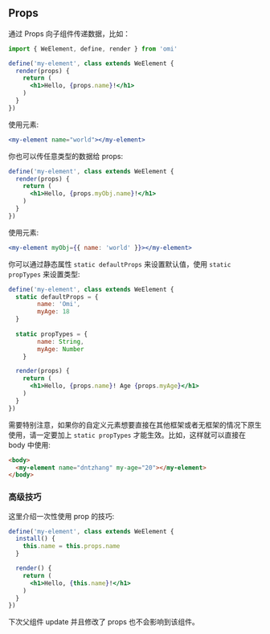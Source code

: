 
## Props

通过 Props 向子组件传递数据，比如：

```jsx
import { WeElement, define, render } from 'omi'

define('my-element', class extends WeElement {
  render(props) {
    return (
      <h1>Hello, {props.name}!</h1>
    )
  }
})
```

使用元素:

```jsx
<my-element name="world"></my-element>
```

你也可以传任意类型的数据给 props:

```jsx
define('my-element', class extends WeElement {
  render(props) {
    return (
      <h1>Hello, {props.myObj.name}!</h1>
    )
  }
})
```

使用元素:

```jsx
<my-element myObj={{ name: 'world' }}></my-element>
```

你可以通过静态属性 `static defaultProps` 来设置默认值，使用 `static propTypes` 来设置类型:

```jsx
define('my-element', class extends WeElement {
  static defaultProps = {
		name: 'Omi',
		myAge: 18
  }
  
  static propTypes = {
		name: String,
		myAge: Number
	}

  render(props) {
    return (
      <h1>Hello, {props.name}! Age {props.myAge}</h1>
    )
  }
})
```

需要特别注意，如果你的自定义元素想要直接在其他框架或者无框架的情况下原生使用，请一定要加上 `static propTypes` 才能生效。比如，这样就可以直接在 body 中使用:

```html
<body>
  <my-element name="dntzhang" my-age="20"></my-element>
</body>
```

### 高级技巧

这里介绍一次性使用 prop 的技巧:

```jsx
define('my-element', class extends WeElement {
  install() {
    this.name = this.props.name
  }

  render() {
    return (
      <h1>Hello, {this.name}!</h1>
    )
  }
})
```

下次父组件 update 并且修改了 props 也不会影响到该组件。